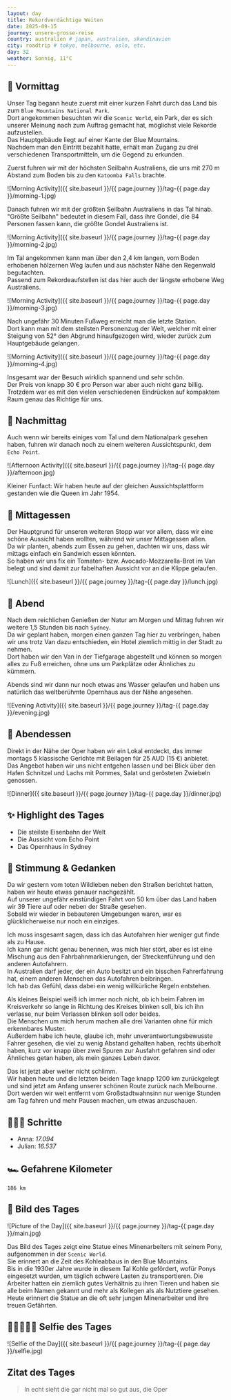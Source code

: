 ```yaml
---
layout: day
title: Rekordverdächtige Weiten
date: 2025-09-15
journey: unsere-grosse-reise
country: australien # japan, australien, skandinavien
city: roadtrip # tokyo, melbourne, oslo, etc.
day: 32
weather: Sonnig, 11°C
---
```


## 🌅 Vormittag

Unser Tag begann heute zuerst mit einer kurzen Fahrt durch das Land bis zum `Blue Mountains National Park`.  
Dort angekommen besuchten wir die `Scenic World`, ein Park, der es sich unserer Meinung nach zum Auftrag gemacht hat, möglichst viele Rekorde aufzustellen.  
Das Hauptgebäude liegt auf einer Kante der Blue Mountains.  
Nachdem man den Eintritt bezahlt hatte, erhält man Zugang zu drei verschiedenen Transportmitteln, um die Gegend zu erkunden.  

Zuerst fuhren wir mit der höchsten Seilbahn Australiens, die uns mit 270 m Abstand zum Boden bis zu den `Katoomba Falls` brachte.  

![Morning Activity]({{ site.baseurl }}/{{ page.journey }}/tag-{{ page.day }}/morning-1.jpg)

Danach fuhren wir mit der größten Seilbahn Australiens in das Tal hinab.  
"Größte Seilbahn" bedeutet in diesem Fall, dass ihre Gondel, die 84 Personen fassen kann, die größte Gondel Australiens ist.  

![Morning Activity]({{ site.baseurl }}/{{ page.journey }}/tag-{{ page.day }}/morning-2.jpg)

Im Tal angekommen kann man über den 2,4 km langen, vom Boden erhobenen hölzernen Weg laufen und aus nächster Nähe den Regenwald begutachten.  
Passend zum Rekordeaufstellen ist das hier auch der längste erhobene Weg Australiens.  

![Morning Activity]({{ site.baseurl }}/{{ page.journey }}/tag-{{ page.day }}/morning-3.jpg)

Nach ungefähr 30 Minuten Fußweg erreicht man die letzte Station.  
Dort kann man mit dem steilsten Personenzug der Welt, welcher mit einer Steigung von 52° den Abgrund hinaufgezogen wird, wieder zurück zum Hauptgebäude gelangen.  

![Morning Activity]({{ site.baseurl }}/{{ page.journey }}/tag-{{ page.day }}/morning-4.jpg)

Insgesamt war der Besuch wirklich spannend und sehr schön.  
Der Preis von knapp 30 € pro Person war aber auch nicht ganz billig.  
Trotzdem war es mit den vielen verschiedenen Eindrücken auf kompaktem Raum genau das Richtige für uns.  

## 🌆 Nachmittag

Auch wenn wir bereits einiges vom Tal und dem Nationalpark gesehen haben, fuhren wir danach noch zu einem weiteren Aussichtspunkt, dem `Echo Point`.  

![Afternoon Activity]({{ site.baseurl }}/{{ page.journey }}/tag-{{ page.day }}/afternoon.jpg)

Kleiner Funfact: Wir haben heute auf der gleichen Aussichtsplattform gestanden wie die Queen im Jahr 1954.  

## 🍣 Mittagessen

Der Hauptgrund für unseren weiteren Stopp war vor allem, dass wir eine schöne Aussicht haben wollten, während wir unser Mittagessen aßen.  
Da wir planten, abends zum Essen zu gehen, dachten wir uns, dass wir mittags einfach ein Sandwich essen könnten.  
So haben wir uns fix ein Tomaten- bzw. Avocado-Mozzarella-Brot im Van belegt und sind damit zur fabelhaften Aussicht vor an die Klippe gelaufen.  

![Lunch]({{ site.baseurl }}/{{ page.journey }}/tag-{{ page.day }}/lunch.jpg)

## 🌙 Abend

Nach dem reichlichen Genießen der Natur am Morgen und Mittag fuhren wir weitere 1,5 Stunden bis nach `Sydney`.  
Da wir geplant haben, morgen einen ganzen Tag hier zu verbringen, haben wir uns trotz Van dazu entschieden, ein Hotel ziemlich mittig in der Stadt zu nehmen.  
Dort haben wir den Van in der Tiefgarage abgestellt und können so morgen alles zu Fuß erreichen, ohne uns um Parkplätze oder Ähnliches zu kümmern.  

Abends sind wir dann nur noch etwas ans Wasser gelaufen und haben uns natürlich das weltberühmte Opernhaus aus der Nähe angesehen.  

![Evening Activity]({{ site.baseurl }}/{{ page.journey }}/tag-{{ page.day }}/evening.jpg)

## 🍜 Abendessen

Direkt in der Nähe der Oper haben wir ein Lokal entdeckt, das immer montags 5 klassische Gerichte mit Beilagen für 25 AUD (15 €) anbietet.  
Das Angebot haben wir uns nicht entgehen lassen und bei Blick über den Hafen Schnitzel und Lachs mit Pommes, Salat und gerösteten Zwiebeln genossen.  

![Dinner]({{ site.baseurl }}/{{ page.journey }}/tag-{{ page.day }}/dinner.jpg)

## ✨ Highlight des Tages

- Die steilste Eisenbahn der Welt  
- Die Aussicht vom Echo Point  
- Das Opernhaus in Sydney  

## 💭 Stimmung & Gedanken

Da wir gestern vom toten Wildleben neben den Straßen berichtet hatten, haben wir heute etwas genauer nachgezählt.  
Auf unserer ungefähr einstündigen Fahrt von 50 km über das Land haben wir 39 Tiere auf oder neben der Straße gesehen.  
Sobald wir wieder in bebauteren Umgebungen waren, war es glücklicherweise nur noch ein einziges.  

Ich muss insgesamt sagen, dass ich das Autofahren hier weniger gut finde als zu Hause.  
Ich kann gar nicht genau benennen, was mich hier stört, aber es ist eine Mischung aus den Fahrbahnmarkierungen, der Streckenführung und den anderen Autofahrern.  
In Australien darf jeder, der ein Auto besitzt und ein bisschen Fahrerfahrung hat, einem anderen Menschen das Autofahren beibringen.  
Ich hab das Gefühl, dass dabei ein wenig willkürliche Regeln entstehen.  

Als kleines Beispiel weiß ich immer noch nicht, ob ich beim Fahren im Kreisverkehr so lange in Richtung des Kreises blinken soll, bis ich ihn verlasse, nur beim Verlassen blinken soll oder beides.  
Die Menschen um mich herum machen alle drei Varianten ohne für mich erkennbares Muster.  
Außerdem habe ich heute, glaube ich, mehr unverantwortungsbewusste Fahrer gesehen, die viel zu wenig Abstand gehalten haben, rechts überholt haben, kurz vor knapp über zwei Spuren zur Ausfahrt gefahren sind oder Ähnliches getan haben, als mein ganzes Leben davor.  

Das ist jetzt aber weiter nicht schlimm.  
Wir haben heute und die letzten beiden Tage knapp 1200 km zurückgelegt und sind jetzt am Anfang unserer schönen Route zurück nach Melbourne.  
Dort werden wir weit entfernt vom Großstadtwahnsinn nur wenige Stunden am Tag fahren und mehr Pausen machen, um etwas anzuschauen.  

## 🏃🏽‍♀️ Schritte

- Anna: _17.094_  
- Julian: _16.537_  

## 🏎️ Gefahrene Kilometer

`186 km`

## 📸 Bild des Tages

![Picture of the Day]({{ site.baseurl }}/{{ page.journey }}/tag-{{ page.day }}/main.jpg)

Das Bild des Tages zeigt eine Statue eines Minenarbeiters mit seinem Pony, aufgenommen in der `Scenic World`.  
Sie erinnert an die Zeit des Kohleabbaus in den Blue Mountains.  
Bis in die 1930er Jahre wurde in diesem Tal Kohle gefördert, wofür Ponys eingesetzt wurden, um täglich schwere Lasten zu transportieren.
Die Arbeiter hatten ein ziemlich gutes Verhältnis zu ihren Tieren und haben sie alle beim Namen gekannt und mehr als Kollegen als als Nutztiere gesehen.
Heute erinnert die Statue an die oft sehr jungen Minenarbeiter und ihre treuen Gefährten. 

## 👩🏻‍🤝‍👨🏽 Selfie des Tages

![Selfie of the Day]({{ site.baseurl }}/{{ page.journey }}/tag-{{ page.day }}/selfie.jpg)

## Zitat des Tages

> In echt sieht die gar nicht mal so gut aus, die Oper
